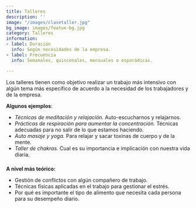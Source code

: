 ```yaml
---
title: Talleres
description: ''
image: "/images/clasetaller.jpg"
bg_image: images/featue-bg.jpg
category: Talleres
information:
- label: Duración
  info: Según necesidades de la empresa.
- label: Frecuencia
  info: Semanales, quincenales, mensuales o esporádicas.

---
```

Los talleres tienen como objetivo realizar un trabajo más intensivo con algún tema más específico de acuerdo a la necesidad de los trabajadores y de la empresa.

**Algunos ejemplos**:

* _Técnicas de meditación y relajación._ Auto-escucharnos y relajarnos.
* _Prácticas de respiración para aumentar la concentración._ Técnicas adecuadas para no salir de lo que estamos haciendo.
* _Auto masaje y yoga._ Para relajar y sacar toxinas de cuerpo y de la mente.
* _Taller de chakras._ Cual es su importancia e implicación con nuestra vida diaria.

### 

**A nivel más teórico:**

* Gestión de conflictos con algún compañero de trabajo.
* Técnicas físicas aplicadas en el trabajo para gestionar el estrés.
* Por qué es importante el tipo de alimento que necesita cada persona para su desempeño diario.
